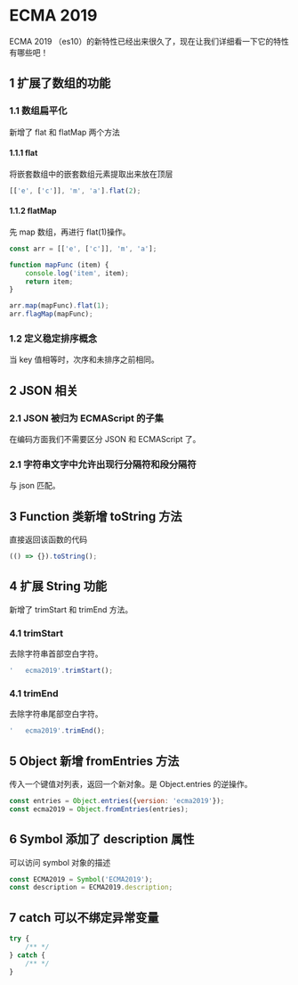 # ECMA 2019

ECMA 2019 （es10）的新特性已经出来很久了，现在让我们详细看一下它的特性有哪些吧！

## 1 扩展了数组的功能

### 1.1 数组扁平化

新增了 flat 和 flatMap 两个方法

#### 1.1.1 flat 

将嵌套数组中的嵌套数组元素提取出来放在顶层

```javascript
[['e', ['c']], 'm', 'a'].flat(2); 
```

#### 1.1.2 flatMap 

先 map 数组，再进行 flat(1)操作。

```javascript
const arr = [['e', ['c']], 'm', 'a'];

function mapFunc (item) {
    console.log('item', item);
    return item;
}

arr.map(mapFunc).flat(1);
arr.flagMap(mapFunc);
```

### 1.2 定义稳定排序概念

当 key 值相等时，次序和未排序之前相同。

## 2 JSON 相关

### 2.1 JSON 被归为 ECMAScript 的子集 

在编码方面我们不需要区分 JSON 和 ECMAScript 了。

### 2.1 字符串文字中允许出现行分隔符和段分隔符

与 json 匹配。

## 3 Function 类新增 toString 方法

直接返回该函数的代码

```javascript 
(() => {}).toString();
```

## 4 扩展 String 功能

新增了 trimStart 和 trimEnd 方法。

### 4.1 trimStart 

去除字符串首部空白字符。

```javascript 
'   ecma2019'.trimStart();
```

### 4.1 trimEnd 

去除字符串尾部空白字符。

```javascript 
'   ecma2019'.trimEnd();
```

## 5 Object 新增 fromEntries 方法 

传入一个键值对列表，返回一个新对象。是 Object.entries 的逆操作。

```javascript
const entries = Object.entries({version: 'ecma2019'});
const ecma2019 = Object.fromEntries(entries); 
```

## 6 Symbol 添加了 description 属性

可以访问 symbol 对象的描述

```javascript
const ECMA2019 = Symbol('ECMA2019');
const description = ECMA2019.description;
```

## 7 catch 可以不绑定异常变量

```javascript 
try {
    /** */
} catch {
    /** */
}
```